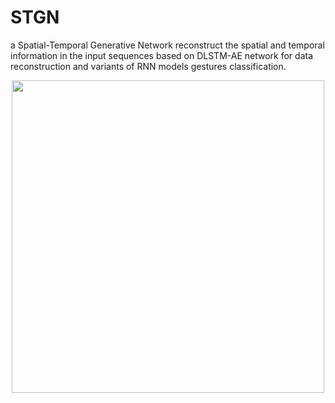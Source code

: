 # STGN
a Spatial-Temporal Generative Network reconstruct the spatial and temporal information in the input sequences based on DLSTM-AE network  for data reconstruction and variants of RNN models gestures classification. 

<p align="center">
 <img src="https://github.com/AMEURsafa/STGN/assets/169682867/8c520b64-82f4-48a5-a2cf-7e4c31620948" width="500" height="500">
</p>
